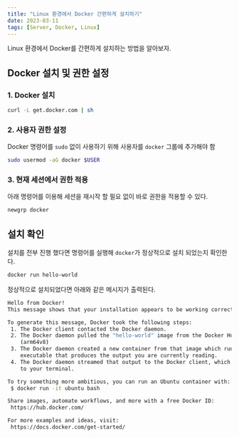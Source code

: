 ```yaml
---
title: "Linux 환경에서 Docker 간편하게 설치하기"
date: 2023-03-11
tags: [Server, Docker, Linux]
---
```


Linux 환경에서 Docker를 간편하게 설치하는 방법을 알아보자.

## Docker 설치 및 권한 설정

### 1. Docker 설치
```bash
curl -L get.docker.com | sh
```

### 2. 사용자 권한 설정

Docker 명령어를 `sudo` 없이 사용하기 위해 사용자를 `docker` 그룹에 추가해야 함

```bash
sudo usermod -aG docker $USER
```

### 3. 현재 세션에서 권한 적용

아래 명령어를 이용해 세션을 재시작 할 필요 없이 바로 권한을 적용할 수 있다.

```bash
newgrp docker
```

## 설치 확인

설치를 전부 진행 했다면 명령어를 실행해 `docker`가 정상적으로 설치 되었는지 확인한다.

```bash
docker run hello-world
```

정상적으로 설치되었다면 아래와 같은 메시지가 출력된다.

```bash
Hello from Docker!
This message shows that your installation appears to be working correctly.

To generate this message, Docker took the following steps:
 1. The Docker client contacted the Docker daemon.
 2. The Docker daemon pulled the "hello-world" image from the Docker Hub.
    (arm64v8)
 3. The Docker daemon created a new container from that image which runs the
    executable that produces the output you are currently reading.
 4. The Docker daemon streamed that output to the Docker client, which sent it
    to your terminal.

To try something more ambitious, you can run an Ubuntu container with:
 $ docker run -it ubuntu bash

Share images, automate workflows, and more with a free Docker ID:
 https://hub.docker.com/

For more examples and ideas, visit:
 https://docs.docker.com/get-started/
```